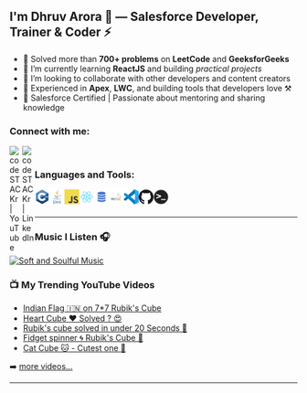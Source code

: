 ## I'm Dhruv Arora 👋 — Salesforce Developer, Trainer & Coder ⚡

- 🔭 Solved more than **700+ problems** on **LeetCode** and **GeeksforGeeks**
- 🌱 I’m currently learning **ReactJS** and building *practical projects*
- 👯 I’m looking to collaborate with other developers and content creators
- 💼 Experienced in **Apex**, **LWC**, and building tools that developers love ⚒️
- 🏅 Salesforce Certified | Passionate about mentoring and sharing knowledge



### Connect with me:

[<img align="left" alt="codeSTACKr | YouTube" width="22px" src="https://cdn.jsdelivr.net/npm/simple-icons@v3/icons/youtube.svg" />][youtube]

[<img align="left" alt="codeSTACKr | LinkedIn" width="22px" src="https://cdn.jsdelivr.net/npm/simple-icons@v3/icons/linkedin.svg" />][linkedin]


<br />

### Languages and Tools:


[<img align="left" alt="C++" width="26px" src="https://raw.githubusercontent.com/github/explore/80688e429a7d4ef2fca1e82350fe8e3517d3494d/topics/cpp/cpp.png" />][linkedin]
[<img align="left" alt="Java" width="26px" src="https://raw.githubusercontent.com/github/explore/80688e429a7d4ef2fca1e82350fe8e3517d3494d/topics/java/java.png" />][linkedin]
[<img align="left" alt="JavaScript" width="26px" src="https://raw.githubusercontent.com/github/explore/80688e429a7d4ef2fca1e82350fe8e3517d3494d/topics/javascript/javascript.png" />][linkedin]
[<img align="left" alt="React" width="26px" src="https://raw.githubusercontent.com/github/explore/80688e429a7d4ef2fca1e82350fe8e3517d3494d/topics/react/react.png" />][linkedin]
[<img align="left" alt="SQL" width="26px" src="https://raw.githubusercontent.com/github/explore/80688e429a7d4ef2fca1e82350fe8e3517d3494d/topics/sql/sql.png" />][linkedin]
[<img align="left" alt="MySQL" width="26px" src="https://raw.githubusercontent.com/github/explore/80688e429a7d4ef2fca1e82350fe8e3517d3494d/topics/mysql/mysql.png" />][linkedin]
[<img align="left" alt="Visual Studio Code" width="26px" src="https://raw.githubusercontent.com/github/explore/80688e429a7d4ef2fca1e82350fe8e3517d3494d/topics/visual-studio-code/visual-studio-code.png" />][linkedin]
[<img align="left" alt="GitHub" width="26px" src="https://raw.githubusercontent.com/github/explore/78df643247d429f6cc873026c0622819ad797942/topics/github/github.png" />][linkedin]
[<img align="left" alt="Terminal" width="26px" src="https://raw.githubusercontent.com/github/explore/80688e429a7d4ef2fca1e82350fe8e3517d3494d/topics/terminal/terminal.png" />][linkedin]

<br />
<br />

---

### Music I Listen 🎧

[<img src="https://now-playing-codestackr.vercel.app/api/spotify-playing.png" alt="Soft and Soulful Music" width="350" />](https://youtu.be/e-f_MKR8oDs)

### 📺 My Trending YouTube Videos

<!-- YOUTUBE:START -->
- [Indian Flag 🇮🇳 on 7*7 Rubik's Cube](https://www.youtube.com/watch?v=bJGuy0nzewk&pp=sAQA)
- [Heart Cube ❤️ Solved ? 😍](https://www.youtube.com/watch?v=eZW3-EzED7M&pp=sAQA)
- [Rubik's cube solved in under 20 Seconds 🤯](https://www.youtube.com/watch?v=pVnVKHfrrmE&pp=sAQA)
- [Fidget spinner 🌀 Rubik's Cube 🤩](https://www.youtube.com/watch?v=jZm9Wp9233Y&pp=sAQA)
- [Cat Cube 🐱 - Cutest one 🥰 ](https://www.youtube.com/watch?v=XJ4btodzRig&pp=sAQA)
<!-- YOUTUBE:END -->

➡️ [more videos...](https://www.youtube.com/dcuber)

---



[youtube]: https://www.youtube.com/dcuber
[linkedin]: https://www.linkedin.com/in/dhruv-arora-/

